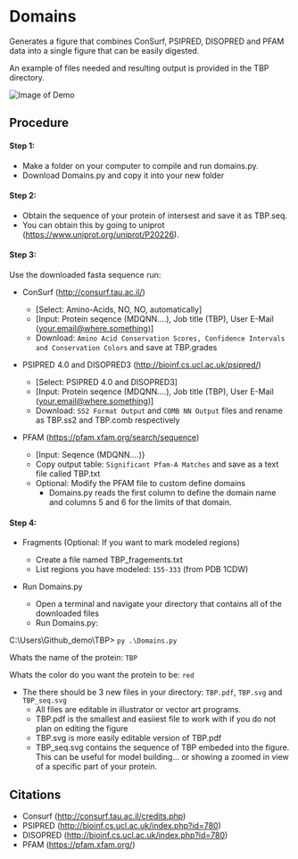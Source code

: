 # Domains
Generates a figure that combines ConSurf, PSIPRED, DISOPRED and PFAM data into a single figure that can be easily digested.

An example of files needed and resulting output is provided in the TBP directory.

![Image of Demo](https://github.com/avibpatel/Domains/blob/master/Figures/Demo.png)

## Procedure

#### Step 1:
- Make a folder on your computer to compile and run domains.py.
- Download Domains.py and copy it into your new folder 

#### Step 2:
- Obtain the sequence of your protein of intersest and save it as TBP.seq. 
- You can obtain this by going to uniprot (https://www.uniprot.org/uniprot/P20226). 

#### Step 3:
Use the downloaded fasta sequence run: 
- ConSurf (http://consurf.tau.ac.il/)
    - [Select: Amino-Acids, NO, NO, automatically]
    - [Input: Protein seqence (MDQNN....), Job title (TBP), User E-Mail (your.email@where.something)]
    - Download: `Amino Acid Conservation Scores, Confidence Intervals and Conservation Colors` and save at TBP.grades

- PSIPRED 4.0 and DISOPRED3 (http://bioinf.cs.ucl.ac.uk/psipred/)
    - [Select: PSIPRED 4.0 and DISOPRED3]
    - [Input: Protein seqence (MDQNN....), Job title (TBP), User E-Mail (your.email@where.something)]
    - Download: `SS2 Format Output` and `COMB NN Output` files and rename as TBP.ss2 and TBP.comb respectively
    
- PFAM (https://pfam.xfam.org/search/sequence)
    - [Input: Seqence (MDQNN....)}
    - Copy output table: `Significant Pfam-A Matches` and save as a text file called TBP.txt
    - Optional: Modify the PFAM file to custom define domains
        - Domains.py reads the first column to define the domain name and columns 5 and 6 for the limits of that domain.
 
#### Step 4:
- Fragments (Optional: If you want to mark modeled regions)
    - Create a file named TBP_fragements.txt
    - List regions you have modeled: `155-333` (from PDB 1CDW)

- Run Domains.py 
    - Open a terminal and navigate your directory that contains all of the downloaded files
    - Run Domains.py:

C:\Users\Github_demo\TBP> `py .\Domains.py`

Whats the name of the protein: `TBP`

Whats the color do you want the protein to be: `red`

   - The there should be 3 new files in your directory: `TBP.pdf`, `TBP.svg` and `TBP_seq.svg`
       - All files are editable in illustrator or vector art programs. 
       - TBP.pdf is the smallest and easiiest file to work with if you do not plan on editing the figure
       - TBP.svg is more easily editable version of TBP.pdf
       - TBP_seq.svg contains the sequence of TBP embeded into the figure. This can be useful for model building... or showing a zoomed in view of a specific part of your protein. 
       
## Citations

- Consurf (http://consurf.tau.ac.il/credits.php)
- PSIPRED (http://bioinf.cs.ucl.ac.uk/index.php?id=780)
- DISOPRED (http://bioinf.cs.ucl.ac.uk/index.php?id=780)
- PFAM (https://pfam.xfam.org/)

    





